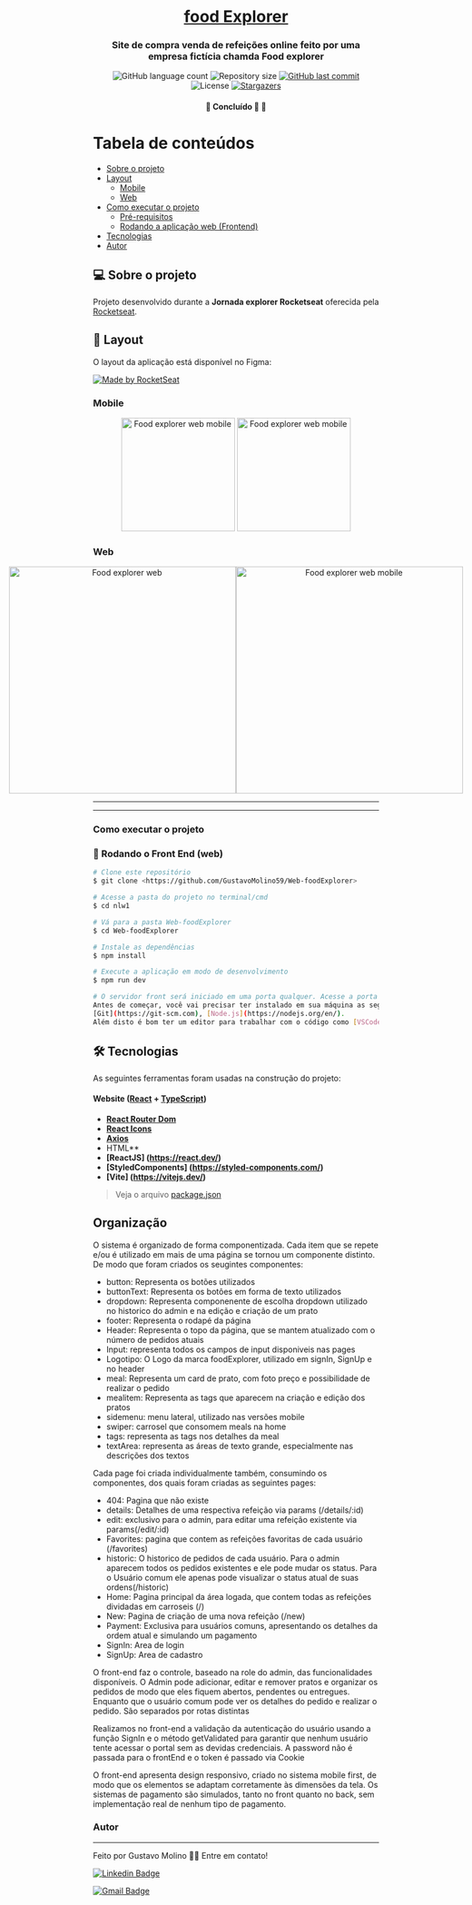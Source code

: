 <h1 align="center">
      <a href="#" alt="Food explorer"> food Explorer </a>
</h1>
<h3 align="center">
    Site de compra venda de refeições online feito por uma empresa fictícia chamda Food explorer
</h3>
<p align="center">
  <img alt="GitHub language count" src="https://img.shields.io/github/languages/count/GustavoMolino59/Web-foodExplorer?color=%2304D361">

  <img alt="Repository size" src="https://img.shields.io/github/repo-size/GustavoMolino59/Web-foodExplorer">
  
  <a href="https://github.com/GustavoMolino59/Web-foodExplorer/commits/master">
    <img alt="GitHub last commit" src="https://img.shields.io/github/last-commit/GustavoMolino59/Web-foodExplorer">
  </a>
    
   <img alt="License" src="https://img.shields.io/badge/license-MIT-brightgreen">
   <a href="https://github.com/GustavoMolino59/Web-foodExplorer/stargazers">
    <img alt="Stargazers" src="https://img.shields.io/github/stars/GustavoMolino59/Web-foodExplorer?style=social">
  </a>
 
</p>

<h4 align="center">
	🚧   Concluído 🚀 🚧
</h4>

Tabela de conteúdos
=================
<!--ts-->
   * [Sobre o projeto](#-sobre-o-projeto)
   * [Layout](#-layout)
     * [Mobile](#mobile)
     * [Web](#web)
   * [Como executar o projeto](#-Como-executar-o-projeto)
     * [Pré-requisitos](#pré-requisitos)
     * [Rodando a aplicação web (Frontend)](#user-content--rodando-o-Front-End)
   * [Tecnologias](#-tecnologias)
   * [Autor](#-autor)
<!--te-->

## 💻 Sobre o projeto

Projeto desenvolvido durante a **Jornada explorer Rocketseat** oferecida pela [Rocketseat](https://blog.rocketseat.com.br/primeira-next-level-week/).

## 🎨 Layout

O layout da aplicação está disponível no Figma:

<a href="https://www.figma.com/file/1SxgOMojOB2zYT0Mdk28lB/Ecoleta?node-id=136%3A546](https://www.figma.com/file/58PNQqTL1hGEm6Gdg0E0k2/food-explorer-v2-(Community)?type=design&node-id=96-6333&mode=design&t=FSjE7JhGYZ3hx0Ih-0)">
  <img alt="Made by RocketSeat" src="https://img.shields.io/badge/Acessar%20Layout%20-Figma-%2304D361">
</a>

### Mobile

<p align="center">
  <img alt="Food explorer web mobile" title="#Food explorer web mobile ex" src="" width="200px">

  <img alt="Food explorer web mobile" title="#Food explorer web mobile" src="" width="200px">
</p>

### Web

<p align="center" style="display: flex; align-items: flex-start; justify-content: center;">
  <img alt="Food explorer web " title="#Food explorer web " src="" width="400px">

  <img alt="Food explorer web mobile" title="#Food explorer web mobile" src="" width="400px">
</p>

---

---
### Como executar o projeto
### 🎲 Rodando o Front End (web)

```bash
# Clone este repositório
$ git clone <https://github.com/GustavoMolino59/Web-foodExplorer>

# Acesse a pasta do projeto no terminal/cmd
$ cd nlw1

# Vá para a pasta Web-foodExplorer
$ cd Web-foodExplorer

# Instale as dependências
$ npm install

# Execute a aplicação em modo de desenvolvimento
$ npm run dev

# O servidor front será iniciado em uma porta qualquer. Acesse a porta que o terminal fornece
Antes de começar, você vai precisar ter instalado em sua máquina as seguintes ferramentas:
[Git](https://git-scm.com), [Node.js](https://nodejs.org/en/). 
Além disto é bom ter um editor para trabalhar com o código como [VSCode](https://code.visualstudio.com/)
```
## 🛠 Tecnologias

As seguintes ferramentas foram usadas na construção do projeto:

#### **Website**  ([React](https://reactjs.org/)  +  [TypeScript](https://www.typescriptlang.org/))

-   **[React Router Dom](https://github.com/ReactTraining/react-router/tree/master/packages/react-router-dom)**
-   **[React Icons](https://react-icons.github.io/react-icons/)**
-   **[Axios](https://github.com/axios/axios)**
-   HTML**
-   **[ReactJS] (https://react.dev/)**
-   **[StyledComponents] (https://styled-components.com/)**
-   **[Vite] (https://vitejs.dev/)**

> Veja o arquivo  [package.json](https://github.com/GustavoMolino59/Web-foodExplorer/blob/main/package.json)

## Organização
O sistema é organizado de forma componentizada. Cada item que se repete e/ou é utilizado em mais de uma página se tornou um componente distinto. De modo que foram criados os seugintes componentes:
- button: Representa os botões utilizados
- buttonText: Representa os botôes em forma de texto utilizados
- dropdown: Representa componenente de escolha dropdown utilizado no historico do admin e na edição e criação de um prato
- footer: Representa o rodapé da página
- Header: Representa o topo da página, que se mantem atualizado com o número de pedidos atuais
- Input: representa todos os campos de input disponiveis nas pages
- Logotipo: O Logo da marca foodExplorer, utilizado em signIn, SignUp e no header
- meal: Representa um card de prato, com foto preço e possibilidade de realizar o pedido
- mealitem: Representa as tags que aparecem na criação e edição dos pratos
- sidemenu: menu lateral, utilizado nas versões mobile
- swiper: carrosel que consomem meals na home
- tags: representa as tags nos detalhes da meal
- textArea: representa as áreas de texto grande, especialmente nas descrições dos textos


Cada page foi criada individualmente também, consumindo os componentes, dos quais foram criadas as seguintes pages:
- 404: Pagina que não existe
- details: Detalhes de uma respectiva refeição via params (/details/:id)
- edit: exclusivo para o admin, para editar uma refeição existente via params(/edit/:id)
- Favorites: pagina que contem as refeições favoritas de cada usuário (/favorites)
- historic: O historico de pedidos de cada usuário. Para o admin aparecem todos os pedidos existentes e ele pode mudar os status. Para o Usuário comum ele apenas pode visualizar o status atual de suas ordens(/historic)
- Home: Pagina principal da área logada, que contem todas as refeições dividadas em carroseis (/)
- New: Pagina de criação de uma nova refeição (/new)
- Payment: Exclusiva para usuários comuns, apresentando os detalhes da ordem atual e simulando um pagamento
- SignIn: Area de login
- SignUp: Area de cadastro

O front-end faz o controle, baseado na role do admin, das funcionalidades disponíveis. O Admin pode adicionar, editar e remover pratos e organizar os pedidos de modo que eles fiquem abertos, pendentes ou entregues. Enquanto que o usuário comum pode ver os detalhes do pedido e realizar o pedido. São separados por rotas distintas 

Realizamos no front-end a validação da autenticação do usuário usando a função SignIn e o método getValidated para garantir que nenhum usuário tente acessar o portal sem as devidas credenciais. A password não é passada para o frontEnd e o token é passado via Cookie

O front-end apresenta design responsivo, criado no sistema mobile first, de modo que os elementos se adaptam corretamente às dimensões da tela. Os sistemas de pagamento são simulados, tanto no front quanto no back, sem implementação real de nenhum tipo de pagamento.

### Autor
---
Feito por Gustavo Molino 👋🏽 Entre em contato!

[![Linkedin Badge](https://img.shields.io/badge/-GustavoMolino-blue?style=flat-square&logo=Linkedin&logoColor=white&link=https://www.linkedin.com/in/gustavo-molino/)](https://www.linkedin.com/in/gustavo-molino/)

[![Gmail Badge](https://img.shields.io/badge/-tgmarinho@gmail.com-c14438?style=flat-square&logo=Gmail&logoColor=white&link=mailto:g247144@dac.unicamp.br)](mailto:g247144@dac.unicamp.br)



